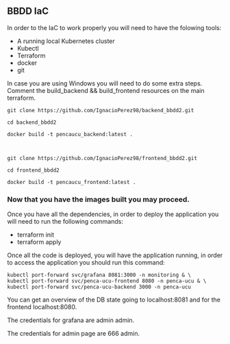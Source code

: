 ## BBDD IaC

In order to the IaC to work properly you will need to have the folowing tools:
- A running local Kubernetes cluster
- Kubectl
- Terraform
- docker
- git

In case you are using Windows you will need to do some extra steps. Comment the build_backend && build_frontend resources on the main terraform.
```
git clone https://github.com/IgnacioPerez98/backend_bbdd2.git

cd backend_bbdd2

docker build -t pencaucu_backend:latest .



git clone https://github.com/IgnacioPerez98/frontend_bbdd2.git

cd frontend_bbdd2

docker build -t pencaucu_frontend:latest .
```

### Now that you have the images built you may proceed.

  Once you have all the dependencies, in order to deploy the application you will need to run the following commands:
  - terraform init
  - terraform apply
 
Once all the code is deployed, you will have the application running, in order to access the application you should run this command:
```
kubectl port-forward svc/grafana 8081:3000 -n monitoring & \
kubectl port-forward svc/penca-ucu-frontend 8080 -n penca-ucu & \
kubectl port-forward svc/penca-ucu-backend 3000 -n penca-ucu
```
You can get an overview of the DB state going to localhost:8081 and for the frontend localhost:8080.

The credentials for grafana are admin admin.

The credentials for admin page are 666 admin.
